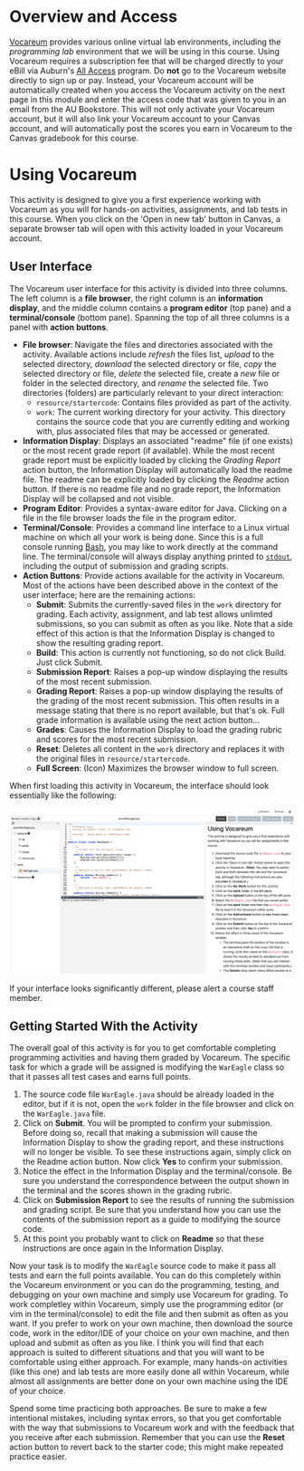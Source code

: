 
# Overview and Access

[Vocareum](https://www.vocareum.com/) provides various online virtual lab
environments, including the *programming lab* environment that we will be using
in this course. Using Vocareum requires a subscription fee that will be charged
directly to your eBill via Auburn's [All
Access](https://www.aubookstore.com/t-Textbook_AllAccess.aspx) program.  Do
**not** go to the Vocareum website directly to sign up or pay. Instead, your
Vocareum account will be automatically created when you access the Vocareum
activity on the next page in this module and enter the access code that was
given to you in an email from the AU Bookstore. This will not only activate your
Vocareum account, but it will also link your Vocareum account to your Canvas
account, and will automatically post the scores you earn in Vocareum to the
Canvas gradebook for this course.

# Using Vocareum

This activity is designed to give you a first experience working with Vocareum
as you will for hands-on activities, assignments, and lab tests in this course.
When you click on the 'Open in new tab' button in Canvas, a separate browser tab
will open with this activity loaded in your Vocareum account. 

## User Interface 

The Vocareum user interface for this activity is divided into three columns. The
left column is a **file browser**, the right column is an **information
display**, and the middle column contains a **program editor** (top pane) and a
**terminal/console** (bottom pane). Spanning the top of all three columns is a
panel with **action buttons**.

- **File browser**: Navigate the files and directories associated with the
  activity.  Available actions include *refresh* the files list, *upload* to the
  selected directory, *download* the selected directory or file, *copy* the
  selected directory or file, *delete* the selected file, create a *new* file or
  folder in the selected directory, and *rename* the selected file. Two
  directories (folders) are particularly relevant to your direct interaction:
    - `resource/startercode`: Contains files provided as part of the activity.
    - `work`: The current working directory for your activity. This directory
      contains the source code that you are currently editing and working with,
      plus associated files that may be accessed or generated. 
- **Information Display**: Displays an associated "readme" file (if one exists)
  or the most recent grade report (if available). While the most recent grade
  report must be explicitly loaded by clicking the *Grading Report* action
  button, the Information Display will automatically load the readme file. The
  readme can be explicitly loaded by clicking the *Readme* action button. If
  there is no readme file and no grade report, the Information Display will be
  collapsed and not visible.
- **Program Editor**: Provides a syntax-aware editor for Java. Clicking on a
  file in the file browser loads the file in the program editor.
- **Terminal/Console**: Provides a command line interface to a Linux virtual
  machine on which all your work is being done. Since this is a full console
  running [Bash](https://en.wikipedia.org/wiki/Bash_(Unix_shell)), you may like
  to work directly at the command line. The terminal/console will always display
  anything printed to
  [`stdout`](https://en.wikipedia.org/wiki/Standard_streams), including the
  output of submission and grading scripts.
- **Action Buttons**: Provide actions available for the activity in Vocareum.
  Most of the actions have been described above in the context of the user
  interface; here are the remaining actions:
    - **Submit**: Submits the currently-saved files in the `work` directory for
      grading. Each activity, assignment, and lab test allows unlimted
      submissions, so you can submit as often as you like. Note that a side
      effect of this action is that the Information Display is changed to show
      the resulting grading report.
    - **Build**: This action is currently not functioning, so do not click
      Build. Just click Submit.
    - **Submission Report**: Raises a pop-up window displaying the results of
      the most recent submission.
    - **Grading Report**: Raises a pop-up window displaying the results of the
      grading of the most recent submission. This often results in a message
      stating that there is no report available, but that's ok. Full grade
      information is available using the next action button...
    - **Grades**: Causes the Information Display to load the grading rubric and
      scores for the most recent submission. 
    - **Reset**: Deletes all content in the `work` directory and replaces it
      with the original files in `resource/startercode`.
    - **Full Screen**: (Icon) Maximizes the browser window to full screen.

When first loading this activity in Vocareum, the interface should look
essentially like the following:

![](img/vocareum-ui.png)

If your interface looks significantly different, please alert a course staff
member.


## Getting Started With the Activity

The overall goal of this activity is for you to get comfortable completing
programming activities and having them graded by Vocareum. The specific task for
which a grade will be assigned is modifying the `WarEagle` class so that it
passes all test cases and earns full points.

1. The source code file `WarEagle.java` should be already loaded in the editor,
   but if it is not, open the `work` folder in the file browser and click on the
   `WarEagle.java` file.
2. Click on **Submit**. You will be prompted to confirm your submission. Before
   doing so, recall that making a submission will cause the Information Display
   to show the grading report, and these instructions will no longer be visible.
   To see these instructions again, simply click on the Readme action button.
   Now click **Yes** to confirm your submission.
3. Notice the effect in the Information Display and the terminal/console. Be
   sure you understand the correspondence between the output shown in the
   terminal and the scores shown in the grading rubric.
4. Click on **Submission Report** to see the results of running the submission
   and grading script. Be sure that you understand how you can use the contents
   of the submission report as a guide to modifying the source code.
5. At this point you probably want to click on **Readme** so that these
   instructions are once again in the Information Display.

Now your task is to modify the `WarEagle` source code to make it pass all tests
and earn the full points available. You can do this completely within the
Vocareum environment or you can do the programming, testing, and debugging on
your own machine and simply use Vocareum for grading. To work completley within
Vocareum, simply use the programming editor (or vim in the terminal/console) to
edit the file and then submit as often as you want. If you prefer to work on
your own machine, then download the source code, work in the editor/IDE of your
choice on your own machine, and then upload and submit as often as you like. I
think you will find that each approach is suited to different situations and
that you will want to be comfortable using either approach. For example, many
hands-on activities (like this one) and lab tests are more easily done all
within Vocareum, while almost all assignments are better done on your own
machine using the IDE of your choice.

Spend some time practicing both approaches. Be sure to make a few intentional
mistakes, including syntax errors, so that you get comfortable with the way that
submissions to Vocareum work and with the feedback that you receive after each
submission. Remember that you can use the **Reset** action button to revert back
to the starter code; this might make repeated practice easier.



